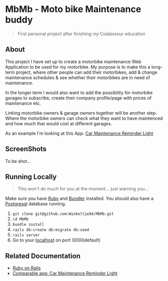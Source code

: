 # MbMb - Moto bike Maintenance buddy
> First personal project after finishing my Codaisseur education

## About
This project I have set up to create a motorbike maintenance Web Application to be used for my motorbike.
My purpose is to make this a long-term project, where other people can add their motorbikes, add & change maintenance schedules & see whether their motorbikes are in need of maintenance.

In the longer term I would also want to add the possibility for motorbike garages to subscribe, create their company profile/page with prices of maintenance etc.

Linking motorbike owners & garage owners together will be another step. Where the motorbike owners can check what they want to have maintenced and how much that would cost at different garages.

As an example I'm looking at this App: [Car Maintenance Reminder Light](https://play.google.com/store/apps/details?id=com.cooloy.OilChangeSchedule)

## ScreenShots
To be shot...

## Running Locally
> This won't do much for you at the moment... just warning you...

Make sure you have [Ruby](https://www.ruby-lang.org/en/) and [Bundler](http://bundler.io/) installed.
You should also have a [Postgresql](https://www.postgresql.org/) database running.

  1. `git clone git@github.com:Winkeltje84/MbMb.git`
  2. `cd MbMb`
  3. `bundle install`
  4. `rails db:create db:migrate db:seed`
  5. `rails server`
  6. Go to your [localhost](http://localhost:3000) on port 3000(default)

## Related Documentation
  * [Ruby on Rails](http://rubyonrails.org/)
  * [Comparable app: Car Maintenance Reminder Light](https://play.google.com/store/apps/details?id=com.cooloy.OilChangeSchedule)

